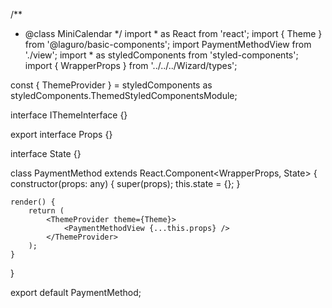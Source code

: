 /**
 * @class MiniCalendar
 */
import * as React from 'react';
import { Theme } from '@laguro/basic-components';
import PaymentMethodView from './view';
import * as styledComponents from 'styled-components';
import { WrapperProps } from '../../../Wizard/types';

const { ThemeProvider } = styledComponents as styledComponents.ThemedStyledComponentsModule<IThemeInterface>;

interface IThemeInterface {}

export interface Props {}

interface State {}

class PaymentMethod extends React.Component<WrapperProps, State> {
    constructor(props: any) {
        super(props);
        this.state = {};
    }

    render() {
        return (
            <ThemeProvider theme={Theme}>
                <PaymentMethodView {...this.props} />
            </ThemeProvider>
        );
    }
}

export default PaymentMethod;
